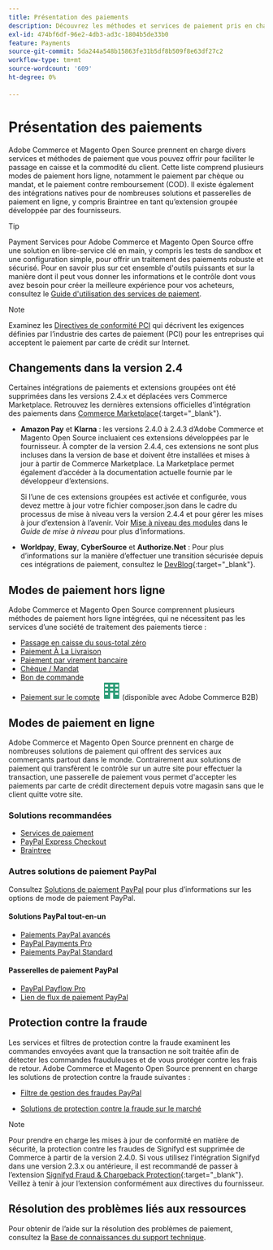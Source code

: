 ```yaml
---
title: Présentation des paiements
description: Découvrez les méthodes et services de paiement pris en charge de manière native dans Adobe Commerce et Magento Open Source.
exl-id: 474bf6df-96e2-4db3-ad3c-1804b5de33b0
feature: Payments
source-git-commit: 5da244a548b15863fe31b5df8b509f8e63df27c2
workflow-type: tm+mt
source-wordcount: '609'
ht-degree: 0%

---
```


# Présentation des paiements

Adobe Commerce et Magento Open Source prennent en charge divers services et méthodes de paiement que vous pouvez offrir pour faciliter le passage en caisse et la commodité du client. Cette liste comprend plusieurs modes de paiement hors ligne, notamment le paiement par chèque ou mandat, et le paiement contre remboursement (COD). Il existe également des intégrations natives pour de nombreuses solutions et passerelles de paiement en ligne, y compris Braintree en tant qu’extension groupée développée par des fournisseurs.

>[!TIP]
>
>Payment Services pour Adobe Commerce et Magento Open Source offre une solution en libre-service clé en main, y compris les tests de sandbox et une configuration simple, pour offrir un traitement des paiements robuste et sécurisé. Pour en savoir plus sur cet ensemble d&#39;outils puissants et sur la manière dont il peut vous donner les informations et le contrôle dont vous avez besoin pour créer la meilleure expérience pour vos acheteurs, consultez le [Guide d&#39;utilisation des services de paiement](https://experienceleague.adobe.com/docs/commerce/payment-services/guide-overview.html).

>[!NOTE]
>
>Examinez les [Directives de conformité PCI](../getting-started/compliance-pci.md) qui décrivent les exigences définies par l’industrie des cartes de paiement (PCI) pour les entreprises qui acceptent le paiement par carte de crédit sur Internet.

## Changements dans la version 2.4

Certaines intégrations de paiements et extensions groupées ont été supprimées dans les versions 2.4.x et déplacées vers Commerce Marketplace. Retrouvez les dernières extensions officielles d&#39;intégration des paiements dans [Commerce Marketplace](https://marketplace.magento.com/extensions/payments-security.html){:target="_blank"}.

- **Amazon Pay** et **Klarna** : les versions 2.4.0 à 2.4.3 d’Adobe Commerce et Magento Open Source incluaient ces extensions développées par le fournisseur. À compter de la version 2.4.4, ces extensions ne sont plus incluses dans la version de base et doivent être installées et mises à jour à partir de Commerce Marketplace. La Marketplace permet également d’accéder à la documentation actuelle fournie par le développeur d’extensions.

  Si l’une de ces extensions groupées est activée et configurée, vous devez mettre à jour votre fichier composer.json dans le cadre du processus de mise à niveau vers la version 2.4.4 et pour gérer les mises à jour d’extension à l’avenir. Voir [Mise à niveau des modules](https://experienceleague.adobe.com/docs/commerce-operations/upgrade-guide/modules/upgrade.html) dans le _Guide de mise à niveau_ pour plus d’informations.

- **Worldpay**, **Eway**, **CyberSource** et **Authorize.Net** : Pour plus d’informations sur la manière d’effectuer une transition sécurisée depuis ces intégrations de paiement, consultez le [DevBlog](https://community.magento.com/t5/Magento-DevBlog/Deprecation-of-Magento-core-payment-integrations/ba-p/426445){:target="_blank"}.

## Modes de paiement hors ligne

Adobe Commerce et Magento Open Source comprennent plusieurs méthodes de paiement hors ligne intégrées, qui ne nécessitent pas les services d’une société de traitement des paiements tierce :

- [Passage en caisse du sous-total zéro](zero-subtotal-checkout.md)
- [Paiement À La Livraison](cash-on-delivery.md)
- [Paiement par virement bancaire](bank-transfer.md)
- [Chèque / Mandat](check-money-order.md)
- [Bon de commande](purchase-order.md)
- [Paiement sur le compte](../b2b/enable-basic-features.md#configure-payment-on-account) ![Adobe Commerce B2B](../assets/b2b.svg) (disponible avec Adobe Commerce B2B)

## Modes de paiement en ligne

Adobe Commerce et Magento Open Source prennent en charge de nombreuses solutions de paiement qui offrent des services aux commerçants partout dans le monde. Contrairement aux solutions de paiement qui transfèrent le contrôle sur un autre site pour effectuer la transaction, une passerelle de paiement vous permet d&#39;accepter les paiements par carte de crédit directement depuis votre magasin sans que le client quitte votre site.

### Solutions recommandées

- [ Services de paiement ](https://experienceleague.adobe.com/docs/commerce/payment-services/guide-overview.html)
- [PayPal Express Checkout](paypal-express-checkout.md)
- [Braintree](braintree.md)

### Autres solutions de paiement PayPal

Consultez [Solutions de paiement PayPal](paypal.md) pour plus d’informations sur les options de mode de paiement PayPal.

#### Solutions PayPal tout-en-un

- [Paiements PayPal avancés](paypal-payments-advanced.md)
- [PayPal Payments Pro](paypal-payments-pro.md)
- [Paiements PayPal Standard](paypal-payments-standard.md)

#### Passerelles de paiement PayPal

- [PayPal Payflow Pro](paypal-payflow-pro.md)
- [Lien de flux de paiement PayPal](paypal-payflow-link.md)

## Protection contre la fraude

Les services et filtres de protection contre la fraude examinent les commandes envoyées avant que la transaction ne soit traitée afin de détecter les commandes frauduleuses et de vous protéger contre les frais de retour. Adobe Commerce et Magento Open Source prennent en charge les solutions de protection contre la fraude suivantes :

- [Filtre de gestion des fraudes PayPal](paypal.md#paypal-fraud-management-filters)

- [Solutions de protection contre la fraude sur le marché][1]

>[!NOTE]
>
>Pour prendre en charge les mises à jour de conformité en matière de sécurité, la protection contre les fraudes de Signifyd est supprimée de Commerce à partir de la version 2.4.0. Si vous utilisez l’intégration Signifyd dans une version 2.3.x ou antérieure, il est recommandé de passer à l’extension [Signifyd Fraud &amp; Chargeback Protection](https://marketplace.magento.com/signifyd-module-connect.html){:target="_blank"}. Veillez à tenir à jour l’extension conformément aux directives du fournisseur.

## Résolution des problèmes liés aux ressources

Pour obtenir de l’aide sur la résolution des problèmes de paiement, consultez la [Base de connaissances du support technique](https://experienceleague.adobe.com/docs/commerce-knowledge-base/kb/overview.html?lang=en).

[1]: https://marketplace.magento.com/catalogsearch/result?q=fraud%20protection
